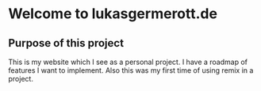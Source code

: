 # Welcome to lukasgermerott.de

## Purpose of this project

This is my website which I see as a personal project. I have a roadmap of features I want to implement. 
Also this was my first time of using remix in a project. 